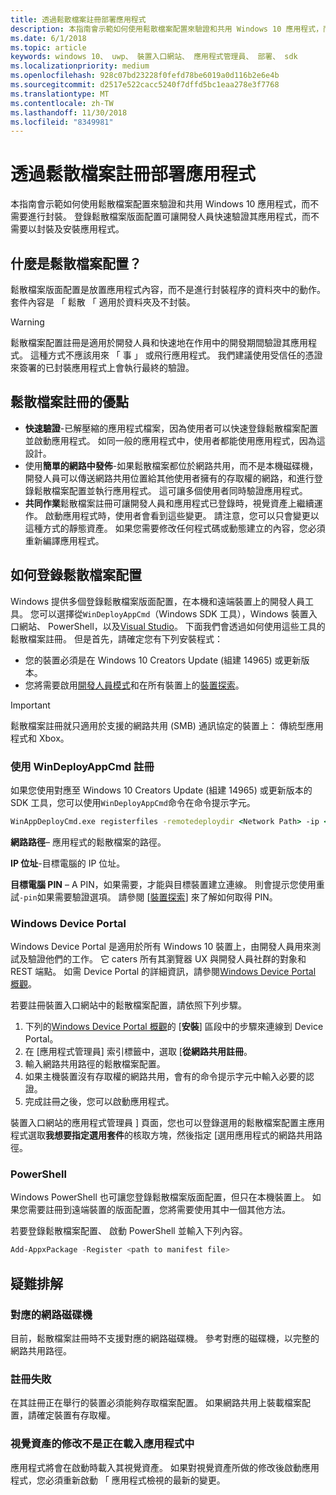 ```yaml
---
title: 透過鬆散檔案註冊部署應用程式
description: 本指南會示範如何使用鬆散檔案配置來驗證和共用 Windows 10 應用程式，而不需要進行封裝。
ms.date: 6/1/2018
ms.topic: article
keywords: windows 10、 uwp、 裝置入口網站、 應用程式管理員、 部署、 sdk
ms.localizationpriority: medium
ms.openlocfilehash: 928c07bd23228f0fefd78be6019a0d116b2e6e4b
ms.sourcegitcommit: d2517e522cacc5240f7dffd5bc1eaa278e3f7768
ms.translationtype: MT
ms.contentlocale: zh-TW
ms.lasthandoff: 11/30/2018
ms.locfileid: "8349981"
---
```

# <a name="deploy-an-app-through-loose-file-registration"></a>透過鬆散檔案註冊部署應用程式 

本指南會示範如何使用鬆散檔案配置來驗證和共用 Windows 10 應用程式，而不需要進行封裝。 登錄鬆散檔案版面配置可讓開發人員快速驗證其應用程式，而不需要以封裝及安裝應用程式。 

## <a name="what-is-a-loose-file-layout"></a>什麼是鬆散檔案配置？

鬆散檔案版面配置是放置應用程式內容，而不是進行封裝程序的資料夾中的動作。 套件內容是 「 鬆散 「 適用於資料夾及不封裝。 

> [!WARNING]
> 鬆散檔案配置註冊是適用於開發人員和快速地在作用中的開發期間驗證其應用程式。 這種方式不應該用來 「 事 」 或飛行應用程式。 我們建議使用受信任的憑證來簽署的已封裝應用程式上會執行最終的驗證。 

## <a name="advantages-of-loose-file-registration"></a>鬆散檔案註冊的優點

- **快速驗證**-已解壓縮的應用程式檔案，因為使用者可以快速登錄鬆散檔案配置並啟動應用程式。 如同一般的應用程式中，使用者都能使用應用程式，因為這設計。 
- 使用**簡單的網路中發佈**-如果鬆散檔案都位於網路共用，而不是本機磁碟機，開發人員可以傳送網路共用位置給其他使用者擁有的存取權的網路，和進行登錄鬆散檔案配置並執行應用程式。 這可讓多個使用者同時驗證應用程式。 
- **共同作業**鬆散檔案註冊可讓開發人員和應用程式已登錄時，視覺資產上繼續運作。 啟動應用程式時，使用者會看到這些變更。 請注意，您可以只會變更以這種方式的靜態資產。 如果您需要修改任何程式碼或動態建立的內容，您必須重新編譯應用程式。

## <a name="how-to-register-a-loose-file-layout"></a>如何登錄鬆散檔案配置

Windows 提供多個登錄鬆散檔案版面配置，在本機和遠端裝置上的開發人員工具。 您可以選擇從`WinDeployAppCmd`（Windows SDK 工具），Windows 裝置入口網站、 PowerShell，以及[Visual Studio](https://docs.microsoft.com/windows/uwp/debug-test-perf/deploying-and-debugging-uwp-apps#register-layout-from-network)。 下面我們會透過如何使用這些工具的鬆散檔案註冊。 但是首先，請確定您有下列安裝程式：

- 您的裝置必須是在 Windows 10 Creators Update (組建 14965) 或更新版本。
- 您將需要啟用[開發人員模式](https://msdn.microsoft.com/windows/uwp/get-started/enable-your-device-for-development)和在所有裝置上的[裝置探索](https://docs.microsoft.com/en-us/windows/uwp/get-started/enable-your-device-for-development#device-discovery)。

> [!IMPORTANT]
> 鬆散檔案註冊就只適用於支援的網路共用 (SMB) 通訊協定的裝置上： 傳統型應用程式和 Xbox。 

### <a name="register-with-windeployappcmd"></a>使用 WinDeployAppCmd 註冊

如果您使用對應至 Windows 10 Creators Update (組建 14965) 或更新版本的 SDK 工具，您可以使用`WinDeployAppCmd`命令在命令提示字元。

```cmd
WinAppDeployCmd.exe registerfiles -remotedeploydir <Network Path> -ip <IP Address> -pin <target machine PIN>
```

**網路路徑**– 應用程式的鬆散檔案的路徑。

**IP 位址**-目標電腦的 IP 位址。

**目標電腦 PIN** – A PIN，如果需要，才能與目標裝置建立連線。 則會提示您使用重試`-pin`如果需要驗證選項。 請參閱 [[裝置探索](https://docs.microsoft.com/windows/uwp/get-started/enable-your-device-for-development#device-discovery)\] 來了解如何取得 PIN。

### <a name="windows-device-portal"></a>Windows Device Portal

Windows Device Portal 是適用於所有 Windows 10 裝置上，由開發人員用來測試及驗證他們的工作。 它 caters 所有其瀏覽器 UX 與開發人員社群的對象和 REST 端點。 如需 Device Portal 的詳細資訊，請參閱[Windows Device Portal 概觀](device-portal.md)。

若要註冊裝置入口網站中的鬆散檔案配置，請依照下列步驟。

1. 下列的[Windows Device Portal 概觀](device-portal.md)的 [**安裝**] 區段中的步驟來連線到 Device Portal。
1. 在 [應用程式管理員] 索引標籤中，選取 [**從網路共用註冊**。
1. 輸入網路共用路徑的鬆散檔案配置。 
1. 如果主機裝置沒有存取權的網路共用，會有的命令提示字元中輸入必要的認證。
1. 完成註冊之後，您可以啟動應用程式。

裝置入口網站的應用程式管理員 \] 頁面，您也可以登錄選用的鬆散檔案配置主應用程式選取**我想要指定選用套件**的核取方塊，然後指定 [選用應用程式的網路共用路徑。 

### <a name="powershell"></a>PowerShell 

Windows PowerShell 也可讓您登錄鬆散檔案版面配置，但只在本機裝置上。 如果您需要註冊到遠端裝置的版面配置，您將需要使用其中一個其他方法。 

若要登錄鬆散檔案配置、 啟動 PowerShell 並輸入下列內容。

```PowerShell
Add-AppxPackage -Register <path to manifest file>
```

## <a name="troubleshooting"></a>疑難排解

### <a name="mapped-network-drives"></a>對應的網路磁碟機
目前，鬆散檔案註冊時不支援對應的網路磁碟機。 參考對應的磁碟機，以完整的網路共用路徑。

### <a name="registration-failure"></a>註冊失敗
在其註冊正在舉行的裝置必須能夠存取檔案配置。 如果網路共用上裝載檔案配置，請確定裝置有存取權。 

### <a name="modifications-to-visual-assets-arent-being-loaded-in-the-app"></a>視覺資產的修改不是正在載入應用程式中 
應用程式將會在啟動時載入其視覺資產。 如果對視覺資產所做的修改後啟動應用程式，您必須重新啟動 「 應用程式檢視的最新的變更。